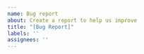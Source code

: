 ```yaml
---
name: Bug report
about: Create a report to help us improve
title: "[Bug Report]"
labels: ''
assignees: ''
---
```

<!--
# Read before opening a bug report!

First, please ensure that you have done the following things on your own.

- [ ] I have successfully configured Prometheus
- [ ] I have successfully configured Grafana
- [ ] I have added a **valid** scrape config for my Minecraft server in Prometheus
- [ ] I know how to build Grafana dashboards and Prometheus queries

These steps are out of the scope of this issue tracker. If you have problems with any of these steps, please refer to the respective documentations:

- [Prometheus Docs](https://prometheus.io/docs/prometheus/latest/getting_started/)
- [Prometheus Docs - Querying Basics](https://prometheus.io/docs/prometheus/latest/querying/basics/#querying-prometheus)
- [Grafana Docs](https://grafana.com/docs/grafana/latest/features/datasources/prometheus/)
-->